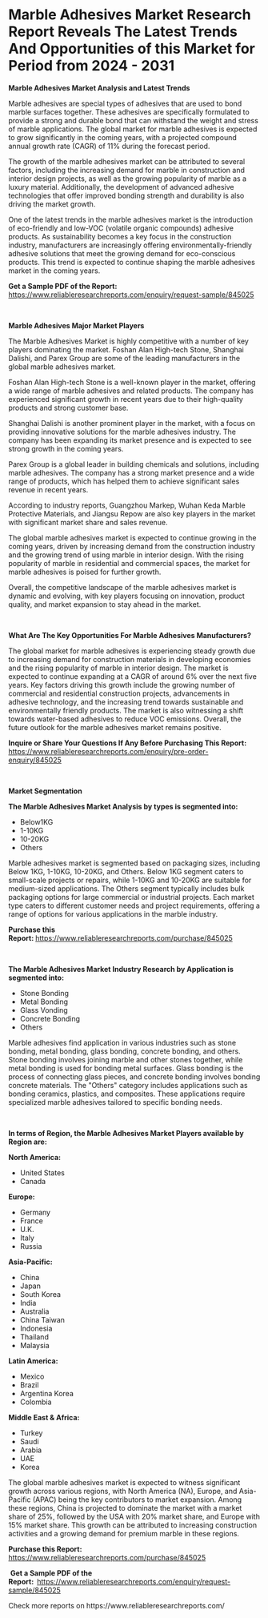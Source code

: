 <p><h1>Marble Adhesives Market Research Report Reveals The Latest Trends And Opportunities of this Market for Period from 2024 - 2031</h1></p><p><strong>Marble Adhesives Market Analysis and Latest Trends</strong></p>
<p><p>Marble adhesives are special types of adhesives that are used to bond marble surfaces together. These adhesives are specifically formulated to provide a strong and durable bond that can withstand the weight and stress of marble applications. The global market for marble adhesives is expected to grow significantly in the coming years, with a projected compound annual growth rate (CAGR) of 11% during the forecast period.</p><p>The growth of the marble adhesives market can be attributed to several factors, including the increasing demand for marble in construction and interior design projects, as well as the growing popularity of marble as a luxury material. Additionally, the development of advanced adhesive technologies that offer improved bonding strength and durability is also driving the market growth.</p><p>One of the latest trends in the marble adhesives market is the introduction of eco-friendly and low-VOC (volatile organic compounds) adhesive products. As sustainability becomes a key focus in the construction industry, manufacturers are increasingly offering environmentally-friendly adhesive solutions that meet the growing demand for eco-conscious products. This trend is expected to continue shaping the marble adhesives market in the coming years.</p></p>
<p><strong>Get a Sample PDF of the Report:&nbsp;</strong> <a href="https://www.reliableresearchreports.com/enquiry/request-sample/845025">https://www.reliableresearchreports.com/enquiry/request-sample/845025</a></p>
<p>&nbsp;</p>
<p><strong>Marble Adhesives Major Market Players</strong></p>
<p><p>The Marble Adhesives Market is highly competitive with a number of key players dominating the market. Foshan Alan High-tech Stone, Shanghai Dalishi, and Parex Group are some of the leading manufacturers in the global marble adhesives market.</p><p>Foshan Alan High-tech Stone is a well-known player in the market, offering a wide range of marble adhesives and related products. The company has experienced significant growth in recent years due to their high-quality products and strong customer base.</p><p>Shanghai Dalishi is another prominent player in the market, with a focus on providing innovative solutions for the marble adhesives industry. The company has been expanding its market presence and is expected to see strong growth in the coming years.</p><p>Parex Group is a global leader in building chemicals and solutions, including marble adhesives. The company has a strong market presence and a wide range of products, which has helped them to achieve significant sales revenue in recent years.</p><p>According to industry reports, Guangzhou Markep, Wuhan Keda Marble Protective Materials, and Jiangsu Repow are also key players in the market with significant market share and sales revenue.</p><p>The global marble adhesives market is expected to continue growing in the coming years, driven by increasing demand from the construction industry and the growing trend of using marble in interior design. With the rising popularity of marble in residential and commercial spaces, the market for marble adhesives is poised for further growth.</p><p>Overall, the competitive landscape of the marble adhesives market is dynamic and evolving, with key players focusing on innovation, product quality, and market expansion to stay ahead in the market.</p></p>
<p>&nbsp;</p>
<p><strong>What Are The Key Opportunities For Marble Adhesives Manufacturers?</strong></p>
<p><p>The global market for marble adhesives is experiencing steady growth due to increasing demand for construction materials in developing economies and the rising popularity of marble in interior design. The market is expected to continue expanding at a CAGR of around 6% over the next five years. Key factors driving this growth include the growing number of commercial and residential construction projects, advancements in adhesive technology, and the increasing trend towards sustainable and environmentally friendly products. The market is also witnessing a shift towards water-based adhesives to reduce VOC emissions. Overall, the future outlook for the marble adhesives market remains positive.</p></p>
<p><strong>Inquire or Share Your Questions If Any Before Purchasing This Report:</strong> <a href="https://www.reliableresearchreports.com/enquiry/pre-order-enquiry/845025">https://www.reliableresearchreports.com/enquiry/pre-order-enquiry/845025</a></p>
<p>&nbsp;</p>
<p><strong>Market Segmentation</strong></p>
<p><strong>The Marble Adhesives Market Analysis by types is segmented into:</strong></p>
<p><ul><li>Below1KG</li><li>1-10KG</li><li>10-20KG</li><li>Others</li></ul></p>
<p><p>Marble adhesives market is segmented based on packaging sizes, including Below 1KG, 1-10KG, 10-20KG, and Others. Below 1KG segment caters to small-scale projects or repairs, while 1-10KG and 10-20KG are suitable for medium-sized applications. The Others segment typically includes bulk packaging options for large commercial or industrial projects. Each market type caters to different customer needs and project requirements, offering a range of options for various applications in the marble industry.</p></p>
<p><strong>Purchase this Report:&nbsp;</strong><a href="https://www.reliableresearchreports.com/purchase/845025">https://www.reliableresearchreports.com/purchase/845025</a></p>
<p>&nbsp;</p>
<p><strong>The Marble Adhesives Market Industry Research by Application is segmented into:</strong></p>
<p><ul><li>Stone Bonding</li><li>Metal Bonding</li><li>Glass Vonding</li><li>Concrete Bonding</li><li>Others</li></ul></p>
<p><p>Marble adhesives find application in various industries such as stone bonding, metal bonding, glass bonding, concrete bonding, and others. Stone bonding involves joining marble and other stones together, while metal bonding is used for bonding metal surfaces. Glass bonding is the process of connecting glass pieces, and concrete bonding involves bonding concrete materials. The "Others" category includes applications such as bonding ceramics, plastics, and composites. These applications require specialized marble adhesives tailored to specific bonding needs.</p></p>
<p>&nbsp;</p>
<p><strong>In terms of Region, the Marble Adhesives Market Players available by Region are:</strong></p>
<p>
    <p> <strong> North America: </strong>
        <ul>
            <li>United States</li>
            <li>Canada</li>
        </ul>
        </p> 
    <p> <strong> Europe: </strong>
        <ul>
            <li>Germany</li>
            <li>France</li>
            <li>U.K.</li>
            <li>Italy</li>
            <li>Russia</li>
        </ul>
        </p> 
    <p> <strong> Asia-Pacific: </strong>
        <ul>
            <li>China</li>
            <li>Japan</li>
            <li>South Korea</li>
            <li>India</li>
            <li>Australia</li>
            <li>China Taiwan</li>
            <li>Indonesia</li>
            <li>Thailand</li>
            <li>Malaysia</li>
        </ul>
        </p> 
    <p> <strong> Latin America: </strong>
        <ul>
            <li>Mexico</li>
            <li>Brazil</li>
            <li>Argentina Korea</li>
            <li>Colombia</li>
        </ul>
        </p> 
    <p> <strong> Middle East & Africa: </strong>
        <ul>
            <li>Turkey</li>
            <li>Saudi</li>
            <li>Arabia</li>
            <li>UAE</li>
            <li>Korea</li>
        </ul>
    </p>
    </p>
<p><p>The global marble adhesives market is expected to witness significant growth across various regions, with North America (NA), Europe, and Asia-Pacific (APAC) being the key contributors to market expansion. Among these regions, China is projected to dominate the market with a market share of 25%, followed by the USA with 20% market share, and Europe with 15% market share. This growth can be attributed to increasing construction activities and a growing demand for premium marble in these regions.</p></p>
<p><strong>Purchase this Report: </strong><a href="https://www.reliableresearchreports.com/purchase/845025">https://www.reliableresearchreports.com/purchase/845025</a></p>
<p>&nbsp;<strong>Get a Sample PDF of the Report:&nbsp;&nbsp;</strong><a href="https://www.reliableresearchreports.com/enquiry/request-sample/845025">https://www.reliableresearchreports.com/enquiry/request-sample/845025</a></p>
<p><strong></strong></p>
<p>Check more reports on https://www.reliableresearchreports.com/</p>